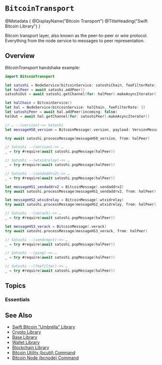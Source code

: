 # ``BitcoinTransport``

@Metadata {
    @DisplayName("Bitcoin Transport")
    @TitleHeading("Swift Bitcoin Library")
}

Bitcoin transport layer, also known as the peer-to-peer or _wire_ protocol. Everything from the node service to messages to peer representation.

## Overview

_BitcoinTransport_ handshake example:

```swift
import BitcoinTransport

let satoshi = NodeService(bitcoinService: satoshiChain, feeFilterRate: 2)
let halPeer = await satoshi.addPeer()
satoshiOut = await satoshi.getChannel(for: halPeer).makeAsyncIterator()

let halChain = BitcoinService()
let hal = NodeService(bitcoinService: halChain, feeFilterRate: 3)
let satoshiPeer = await hal.addPeer(incoming: false)
halOut = await hal.getChannel(for: satoshiPeer).makeAsyncIterator()

// … --(version)->> Satoshi
let messageHS0_version = BitcoinMessage(.version, payload: VersionMessage().data)

try await satoshi.processMessage(messageHS0_version, from: halPeer)

// Satoshi --(version)->> …
_ = try #require(await satoshi.popMessage(halPeer))

// Satoshi --(wtxidrelay)->> …
_ = try #require(await satoshi.popMessage(halPeer))

// Satoshi --(sendaddrv2)->> …
_ = try #require(await satoshi.popMessage(halPeer))

let messageHS1_sendaddrv2 = BitcoinMessage(.sendaddrv2)
try await satoshi.processMessage(messageHS1_sendaddrv2, from: halPeer)

let messageHS2_wtxidrelay = BitcoinMessage(.wtxidrelay)
try await satoshi.processMessage(messageHS2_wtxidrelay, from: halPeer)

// Satoshi --(verack)->> …
_ = try #require(await satoshi.popMessage(halPeer))

let messageHS3_verack = BitcoinMessage(.verack)
try await satoshi.processMessage(messageHS3_verack, from: halPeer)

// Satoshi --(sendcmpct)->> …
_ = try #require(await satoshi.popMessage(halPeer))

// Satoshi --(ping)->> …
_ = try #require(await satoshi.popMessage(halPeer))

// Satoshi --(feefilter)->> …
_ = try #require(await satoshi.popMessage(halPeer))
```

## Topics

### Essentials


## See Also

- [Swift Bitcoin "Umbrella" Library][swiftbitcoin]
- [Crypto Library][crypto]
- [Base Library][base]
- [Wallet Library][wallet]
- [Blockchain Library][blockchain]
- [Bitcoin Utility (bcutil) Command][bcutil]
- [Bitcoin Node (bcnode) Command][bcnode]

<!-- links -->

[swiftbitcoin]: https://swift-bitcoin.github.io/docc/documentation/bitcoin/
[crypto]: https://swift-bitcoin.github.io/docc/crypto/documentation/bitcoincrypto/
[base]: https://swift-bitcoin.github.io/docc/base/documentation/bitcoinbase/
[wallet]: https://swift-bitcoin.github.io/docc/wallet/documentation/bitcoinwallet/
[blockchain]: https://swift-bitcoin.github.io/docc/blockchain/documentation/bitcoinblockchain/
[bcnode]: https://swift-bitcoin.github.io/docc/bcnode/documentation/bitcoinnode/
[bcutil]: https://swift-bitcoin.github.io/docc/bcutil/documentation/bitcoinutility/
